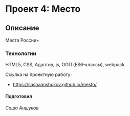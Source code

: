 # Проект 4: Место

## **Описание**

Места России+

### **Технологии**  
HTML5, CSS, Адаптив, js, ООП (ES6-классы), webpack

Ссылка на проектную работу:
* https://sashaanshukov.github.io/mesto/

#### **Подготовил**
*Саша Аншуков*
